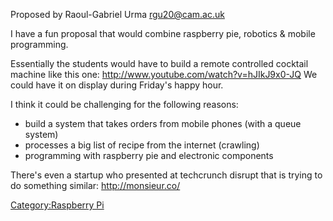 Proposed by Raoul-Gabriel Urma <rgu20@cam.ac.uk>

I have a fun proposal that would combine raspberry pie, robotics &
mobile programming.

Essentially the students would have to build a remote controlled
cocktail machine like this one:
<http://www.youtube.com/watch?v=hJIkJ9x0-JQ> We could have it on display
during Friday's happy hour.

I think it could be challenging for the following reasons:

- build a system that takes orders from mobile phones (with a queue
  system)
- processes a big list of recipe from the internet (crawling)
- programming with raspberry pie and electronic components

There's even a startup who presented at techcrunch disrupt that is
trying to do something similar: <http://monsieur.co/>

[Category:Raspberry Pi](Category:Raspberry_Pi "wikilink")